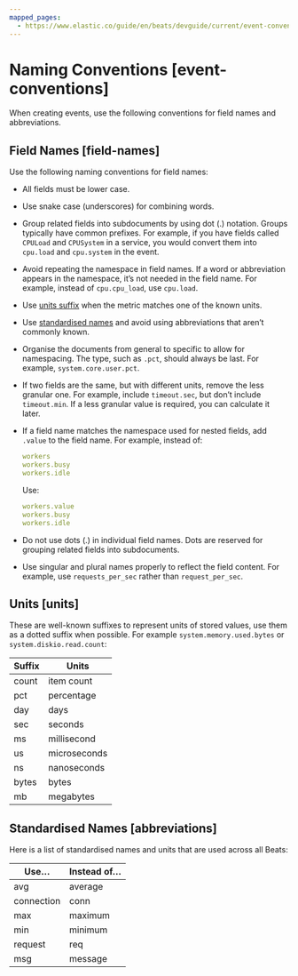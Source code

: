 ```yaml
---
mapped_pages:
  - https://www.elastic.co/guide/en/beats/devguide/current/event-conventions.html
---
```


# Naming Conventions [event-conventions]

When creating events, use the following conventions for field names and abbreviations.

## Field Names [field-names]

Use the following naming conventions for field names:

* All fields must be lower case.
* Use snake case (underscores) for combining words.
* Group related fields into subdocuments by using dot (.) notation. Groups typically have common prefixes. For example, if you have fields called `CPULoad` and `CPUSystem` in a service, you would convert them into `cpu.load` and `cpu.system` in the event.
* Avoid repeating the namespace in field names. If a word or abbreviation appears in the namespace, it’s not needed in the field name. For example, instead of `cpu.cpu_load`, use `cpu.load`.
* Use [units suffix](#units) when the metric matches one of the known units.
* Use [standardised names](#abbreviations) and avoid using abbreviations that aren’t commonly known.
* Organise the documents from general to specific to allow for namespacing. The type, such as `.pct`, should always be last. For example, `system.core.user.pct`.
* If two fields are the same, but with different units, remove the less granular one. For example, include `timeout.sec`, but don’t include `timeout.min`. If a less granular value is required, you can calculate it later.
* If a field name matches the namespace used for nested fields, add `.value` to the field name. For example, instead of:

    ```yaml
    workers
    workers.busy
    workers.idle
    ```

    Use:

    ```yaml
    workers.value
    workers.busy
    workers.idle
    ```

* Do not use dots (.) in individual field names. Dots are reserved for grouping related fields into subdocuments.
* Use singular and plural names properly to reflect the field content. For example, use `requests_per_sec` rather than `request_per_sec`.


## Units [units]

These are well-known suffixes to represent units of stored values, use them as a dotted suffix when possible. For example `system.memory.used.bytes` or `system.diskio.read.count`:

| Suffix | Units |
| --- | --- |
| count | item count |
| pct | percentage |
| day | days |
| sec | seconds |
| ms | millisecond |
| us | microseconds |
| ns | nanoseconds |
| bytes | bytes |
| mb | megabytes |


## Standardised Names [abbreviations]

Here is a list of standardised names and units that are used across all Beats:

| Use… | Instead of… |
| --- | --- |
| avg | average |
| connection | conn |
| max | maximum |
| min | minimum |
| request | req |
| msg | message |


